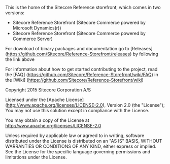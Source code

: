 This is the home of the Sitecore Reference storefront, which comes in two versions:
- Sitecore Reference Storefront (Sitecore Commerce powered by Microsoft Dynamics(r))
- Sitecore Reference Storefront (Sitecore Commerce powered by Commerce Server)

For download of binary packages and documentation go to [Releases] (https://github.com/Sitecore/Reference-Storefront/releases)  by following the link above

For information about how to get started contributing to the project, read the [FAQ] (https://github.com/Sitecore/Reference-Storefront/wiki/FAQ) in the [Wiki] (https://github.com/Sitecore/Reference-Storefront/wiki) 


Copyright 2015 Sitecore Corporation A/S

Licensed under the [Apache License] (http://www.apache.org/licenses/LICENSE-2.0), Version 2.0 (the "License");
You may not use this solution except in compliance with the License.

You may obtain a copy of the License at http://www.apache.org/licenses/LICENSE-2.0

Unless required by applicable law or agreed to in writing, software distributed under the License is distributed on an "AS IS" BASIS, WITHOUT WARRANTIES OR CONDITIONS OF ANY KIND, either express or implied.
See the License for the specific language governing permissions and limitations under the License.

